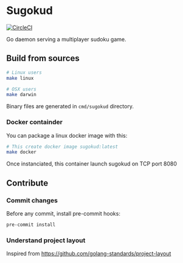 # Sugokud

[![CircleCI](https://circleci.com/gh/dezounet/sugokud.svg?style=shield)](https://app.circleci.com/pipelines/github/dezounet/sugokud)

Go daemon serving a multiplayer sudoku game.

## Build from sources

```bash
# Linux users
make linux

# OSX users
make darwin
```

Binary files are generated in `cmd/sugokud` directory.

### Docker containder

You can package a linux docker image with this:

```bash
# This create docker image sugokud:latest
make docker
```

Once instanciated, this container launch sugokud on TCP port 8080

## Contribute

### Commit changes

Before any commit, install pre-commit hooks:

```bash
pre-commit install
```

### Understand project layout

Inspired from <https://github.com/golang-standards/project-layout>
